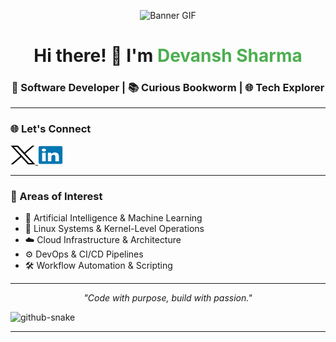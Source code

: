 <p align="center">
  <img src="https://github.com/Anmol-Baranwal/Cool-GIFs-For-GitHub/assets/74038190/d48893bd-0757-481c-8d7e-ba3e163feae7" alt="Banner GIF" />
</p>

<h1 align="center">Hi there! 👋 I'm <span style="color:#4CAF50;">Devansh Sharma</span></h1>
<h3 align="center">🚀 Software Developer | 📚 Curious Bookworm | 🌐 Tech Explorer</h3>

<hr />

<h3 align="left">🌐 Let's Connect</h3>
<p align="left">
  <a href="https://twitter.com/devsansh" target="_blank">
    <img src="https://raw.githubusercontent.com/devicons/devicon/refs/heads/master/icons/twitter/twitter-original.svg" alt="Twitter" height="30" width="40" />
  </a>
  <a href="https://linkedin.com/in/adawatia" target="_blank">
    <img src="https://raw.githubusercontent.com/devicons/devicon/refs/heads/master/icons/linkedin/linkedin-original.svg" alt="LinkedIn" height="30" width="40" />
  </a>
</p>

<hr />

<h3 align="left">🧠 Areas of Interest</h3>
<ul>
  <li>🤖 Artificial Intelligence & Machine Learning</li>
  <li>🐧 Linux Systems & Kernel-Level Operations</li>
  <li>☁️ Cloud Infrastructure & Architecture</li>
  <li>⚙️ DevOps & CI/CD Pipelines</li>
  <li>🛠️ Workflow Automation & Scripting</li>
</ul>

---

<p align="center"><em>"Code with purpose, build with passion."</em></p>


<picture>
  <source media="(prefers-color-scheme: dark)" srcset="https://raw.githubusercontent.com/tobiasmeyhoefer/tobiasmeyhoefer/output/github-snake-dark.svg" />
  <source media="(prefers-color-scheme: light)" srcset="https://raw.githubusercontent.com/tobiasmeyhoefer/tobiasmeyhoefer/output/github-snake.svg" />
  <img alt="github-snake" src="https://raw.githubusercontent.com/tobiasmeyhoefer/tobiasmeyhoefer/output/github-snake.svg" />
</picture>

---
